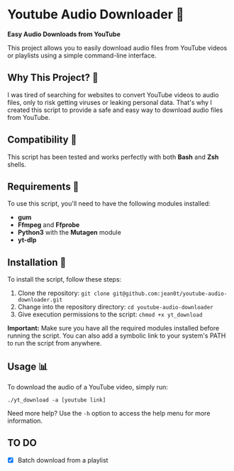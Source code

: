 **Youtube Audio Downloader 🎵**
================================

**Easy Audio Downloads from YouTube**

This project allows you to easily download audio files from YouTube videos or playlists using a simple command-line interface.

**Why This Project? 🤔**
--------------------

I was tired of searching for websites to convert YouTube videos to audio files, only to risk getting viruses or leaking personal data. That's why I created this script to provide a safe and easy way to download audio files from YouTube.

**Compatibility 🎉**
--------------------

This script has been tested and works perfectly with both **Bash** and **Zsh** shells.

**Requirements 📝**
--------------------

To use this script, you'll need to have the following modules installed:

* **gum**
* **Ffmpeg** and **Ffprobe**
* **Python3** with the **Mutagen** module
* **yt-dlp**

**Installation 📂**
--------------------

To install the script, follow these steps:

1. Clone the repository: `git clone git@github.com:jean0t/youtube-audio-downloader.git`
2. Change into the repository directory: `cd youtube-audio-downloader`
3. Give execution permissions to the script: `chmod +x yt_download`

**Important:** Make sure you have all the required modules installed before running the script. You can also add a symbolic link to your system's PATH to run the script from anywhere.

**Usage 📊**
-------------

To download the audio of a YouTube video, simply run:
```
./yt_download -a [youtube link]
```
Need more help? Use the `-h` option to access the help menu for more information.

## TO DO
- [x]  Batch download from a playlist
